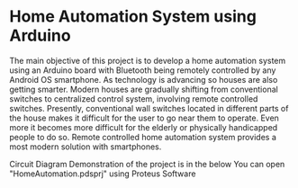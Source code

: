 # Home Automation System using Arduino

The main objective of this project is to develop a home automation system using an Arduino board with Bluetooth being remotely controlled by any Android OS smartphone. As technology is advancing so houses are also getting smarter. Modern houses are gradually shifting from conventional switches to centralized control system, involving remote controlled switches. Presently, conventional wall switches located in different parts of the house makes it difficult for the user to go near them to operate. Even more it becomes more difficult for the elderly or physically handicapped people to do so. Remote controlled home automation system provides a most modern solution with smartphones.

Circuit Diagram Demonstration of the project is in the below
You can open "HomeAutomation.pdsprj" using Proteus Software

<a href = "[https://www.youtube.com/watch?v=1ieyT6df8ec](https://drive.google.com/file/d/1SWIrm_AnceqFGnjEivd9t4nqTfuMy9pQ/view?usp=sharing)" >

